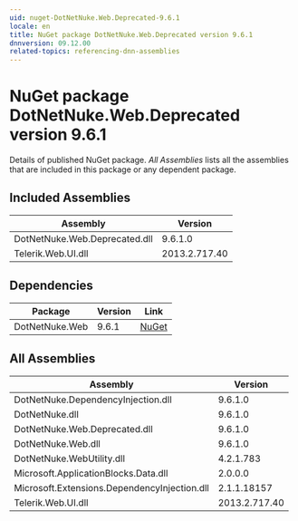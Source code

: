 ```yaml
---
uid: nuget-DotNetNuke.Web.Deprecated-9.6.1
locale: en
title: NuGet package DotNetNuke.Web.Deprecated version 9.6.1
dnnversion: 09.12.00
related-topics: referencing-dnn-assemblies
---
```


# NuGet package DotNetNuke.Web.Deprecated version 9.6.1
Details of published NuGet package.
*All Assemblies* lists all the assemblies that are included in this package or any dependent package.

## Included Assemblies

|Assembly|Version|
|---|---|
|DotNetNuke.Web.Deprecated.dll|9.6.1.0|
|Telerik.Web.UI.dll|2013.2.717.40|

## Dependencies

|Package|Version|Link|
|---|---|---|
|DotNetNuke.Web|9.6.1|[NuGet](https://www.nuget.org/packages/DotNetNuke.Web/9.6.1)|

## All Assemblies

|Assembly|Version|
|---|---|
|DotNetNuke.DependencyInjection.dll|9.6.1.0|
|DotNetNuke.dll|9.6.1.0|
|DotNetNuke.Web.Deprecated.dll|9.6.1.0|
|DotNetNuke.Web.dll|9.6.1.0|
|DotNetNuke.WebUtility.dll|4.2.1.783|
|Microsoft.ApplicationBlocks.Data.dll|2.0.0.0|
|Microsoft.Extensions.DependencyInjection.dll|2.1.1.18157|
|Telerik.Web.UI.dll|2013.2.717.40|

